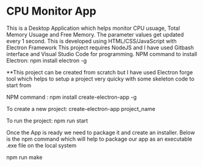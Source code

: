 # CPU Monitor App
This is a Desktop Application which helps monitor CPU usuage, Total Memory Usuage and Free Memory. The parameter values get updated every 1 second. This is developed using HTML/CSS/JavaScript with Electron Framework
This project requires NodeJS and I have used Gitbash interface and Visual Studio Code for programming.
NPM command to install Electron: npm install electron -g

**This project can be created from scratch but I have used Electron forge tool which helps to setup a project very quicky with some skeleton code to start from

NPM command : npm install create-electron-app -g

To create a new project: create-electron-app project_name

To run the project: npm run start

Once the App is ready we need to package it and create an installer. Below is the npm command which will help to package our app as an executable .exe file on the local system

npm run make

